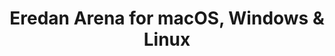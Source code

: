 ---
name: Eredan Arena
url: 'https://ccg.eredan-arena.com'
category: Games
title: 'Eredan Arena for macOS, Windows & Linux'
key: eredan-arena

---